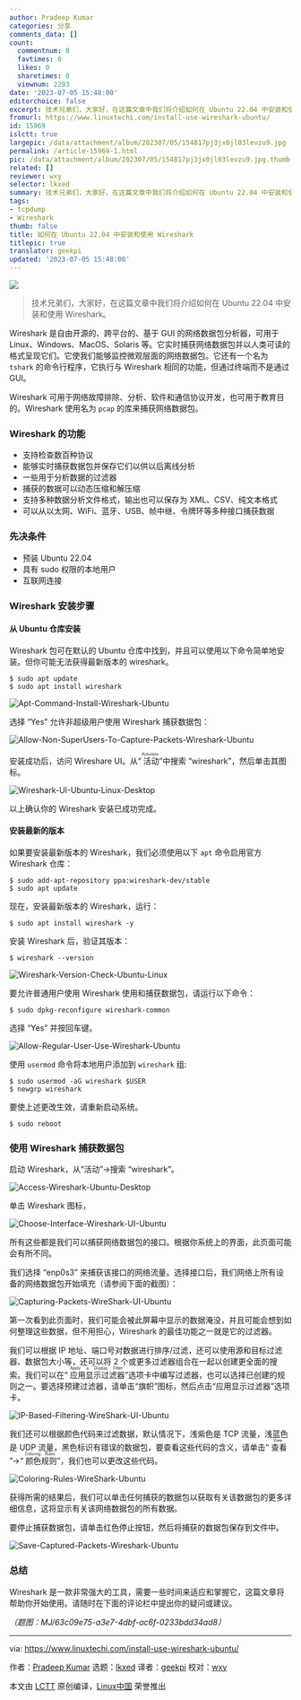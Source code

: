```yaml
---
author: Pradeep Kumar
categories: 分享
comments_data: []
count:
  commentnum: 0
  favtimes: 0
  likes: 0
  sharetimes: 0
  viewnum: 2293
date: '2023-07-05 15:48:00'
editorchoice: false
excerpt: 技术兄弟们，大家好，在这篇文章中我们将介绍如何在 Ubuntu 22.04 中安装和使用 Wireshark。
fromurl: https://www.linuxtechi.com/install-use-wireshark-ubuntu/
id: 15969
islctt: true
largepic: /data/attachment/album/202307/05/154817pj3jx0jl03levzu9.jpg
permalink: /article-15969-1.html
pic: /data/attachment/album/202307/05/154817pj3jx0jl03levzu9.jpg.thumb.jpg
related: []
reviewer: wxy
selector: lkxed
summary: 技术兄弟们，大家好，在这篇文章中我们将介绍如何在 Ubuntu 22.04 中安装和使用 Wireshark。
tags:
- tcpdump
- Wireshark
thumb: false
title: 如何在 Ubuntu 22.04 中安装和使用 Wireshark
titlepic: true
translator: geekpi
updated: '2023-07-05 15:48:00'
---
```


![](/data/attachment/album/202307/05/154817pj3jx0jl03levzu9.jpg)



> 
> 技术兄弟们，大家好，在这篇文章中我们将介绍如何在 Ubuntu 22.04 中安装和使用 Wireshark。
> 
> 
> 


Wireshark 是自由开源的、跨平台的、基于 GUI 的网络数据包分析器，可用于 Linux、Windows、MacOS、Solaris 等。它实时捕获网络数据包并以人类可读的格式呈现它们。它使我们能够监控微观层面的网络数据包。它还有一个名为 `tshark` 的命令行程序，它执行与 Wireshark 相同的功能，但通过终端而不是通过 GUI。


Wireshark 可用于网络故障排除、分析、软件和通信协议开发，也可用于教育目的。Wireshark 使用名为 `pcap` 的库来捕获网络数据包。


### Wireshark 的功能


* 支持检查数百种协议
* 能够实时捕获数据包并保存它们以供以后离线分析
* 一些用于分析数据的过滤器
* 捕获的数据可以动态压缩和解压缩
* 支持多种数据分析文件格式，输出也可以保存为 XML、CSV、纯文本格式
* 可以从以太网、WiFi、蓝牙、USB、帧中继、令牌环等多种接口捕获数据


### 先决条件


* 预装 Ubuntu 22.04
* 具有 sudo 权限的本地用户
* 互联网连接


### Wireshark 安装步骤


#### 从 Ubuntu 仓库安装


Wireshark 包可在默认的 Ubuntu 仓库中找到，并且可以使用以下命令简单地安装。但你可能无法获得最新版本的 wireshark。



```
$ sudo apt update
$ sudo apt install wireshark

```

![Apt-Command-Install-Wireshark-Ubuntu](/data/attachment/album/202307/05/155102f0xsxrrrl0bxu2sz.jpg)


选择 “Yes” 允许非超级用户使用 Wireshark 捕获数据包：


![Allow-Non-SuperUsers-To-Capture-Packets-Wireshark-Ubuntu](/data/attachment/album/202307/05/155110smmb00a5vmaf21ya.jpg)


安装成功后，访问 Wireshare UI。从“<ruby> 活动 <rt>  Activities </rt></ruby>”中搜索 “wireshark”，然后单击其图标。


![Wireshark-UI-Ubuntu-Linux-Desktop](/data/attachment/album/202307/05/155117g4zv5wkck8vjvzer.jpg)


以上确认你的 Wireshark 安装已成功完成。


#### 安装最新的版本


如果要安装最新版本的 Wireshark，我们必须使用以下 `apt` 命令启用官方 Wireshark 仓库：



```
$ sudo add-apt-repository ppa:wireshark-dev/stable
$ sudo apt update

```

现在，安装最新版本的 Wireshark，运行：



```
$ sudo apt install wireshark -y

```

安装 Wireshark 后，验证其版本：



```
$ wireshark --version

```

![Wireshark-Version-Check-Ubuntu-Linux](/data/attachment/album/202307/05/155127etqht5yca4tthtt8.jpg)


要允许普通用户使用 Wireshark 使用和捕获数据包，请运行以下命令：



```
$ sudo dpkg-reconfigure wireshark-common

```

选择 “Yes” 并按回车键。


![Allow-Regular-User-Use-Wireshark-Ubuntu](/data/attachment/album/202307/05/155135vq9d4fzx4v6a4v1f.jpg)


使用 `usermod` 命令将本地用户添加到 `wireshark` 组:



```
$ sudo usermod -aG wireshark $USER
$ newgrp wireshark

```

要使上述更改生效，请重新启动系统。



```
$ sudo reboot

```

### 使用 Wireshark 捕获数据包


启动 Wireshark，从“活动”->搜索 “wireshark”。


![Access-Wireshark-Ubuntu-Desktop](/data/attachment/album/202307/05/155147jcpezsem5zp22e2y.jpg)


单击 Wireshark 图标，


![Choose-Interface-Wireshark-UI-Ubuntu](/data/attachment/album/202307/05/155216waw0q0tnhgg2jazt.jpg)


所有这些都是我们可以捕获网络数据包的接口。根据你系统上的界面，此页面可能会有所不同。


我们选择 “enp0s3” 来捕获该接口的网络流量。选择接口后，我们网络上所有设备的网络数据包开始填充（请参阅下面的截图）：


![Capturing-Packets-WireShark-UI-Ubuntu](/data/attachment/album/202307/05/155510pshznz2uexmlhgml.jpg)


第一次看到此页面时，我们可能会被此屏幕中显示的数据淹没，并且可能会想到如何整理这些数据，但不用担心，Wireshark 的最佳功能之一就是它的过滤器。


我们可以根据 IP 地址、端口号对数据进行排序/过滤，还可以使用源和目标过滤器、数据包大小等，还可以将 2 个或更多过滤器组合在一起以创建更全面的搜索。我们可以在“<ruby> 应用显示过滤器 <rt>  Apply a Display Filter </rt></ruby>”选项卡中编写过滤器，也可以选择已创建的规则之一。要选择预建过滤器，请单击“旗帜”图标，然后点击“应用显示过滤器”选项卡。


![IP-Based-Filtering-WireShark-UI-Ubuntu](/data/attachment/album/202307/05/155350bvo29nkuytntrrki.jpg)


我们还可以根据颜色代码来过滤数据，默认情况下，浅紫色是 TCP 流量，浅蓝色是 UDP 流量，黑色标识有错误的数据包，要查看这些代码的含义，请单击“<ruby> 查看 <rt>  View </rt></ruby>”->“<ruby> 颜色规则 <rt>  Coloring Rules </rt></ruby>”，我们也可以更改这些代码。


![Coloring-Rules-WireShark-Ubuntu](/data/attachment/album/202307/05/155338ehx79q0nx67bpxnr.jpg)


获得所需的结果后，我们可以单击任何捕获的数据包以获取有关该数据包的更多详细信息，这将显示有关该网络数据包的所有数据。


要停止捕获数据包，请单击红色停止按钮，然后将捕获的数据包保存到文件中。


![Save-Captured-Packets-Wireshark-Ubuntu](/data/attachment/album/202307/05/155309hqt8icwz0ww46vro.jpg)


### 总结


Wireshark 是一款非常强大的工具，需要一些时间来适应和掌握它，这篇文章将帮助你开始使用。请随时在下面的评论栏中提出你的疑问或建议。


*（题图：MJ/63c09e75-a3e7-4dbf-ac6f-0233bdd34ad8）*




---


via: <https://www.linuxtechi.com/install-use-wireshark-ubuntu/>


作者：[Pradeep Kumar](https://www.linuxtechi.com/author/pradeep/) 选题：[lkxed](https://github.com/lkxed/) 译者：[geekpi](https://github.com/geekpi) 校对：[wxy](https://github.com/wxy)


本文由 [LCTT](https://github.com/LCTT/TranslateProject) 原创编译，[Linux中国](https://linux.cn/) 荣誉推出